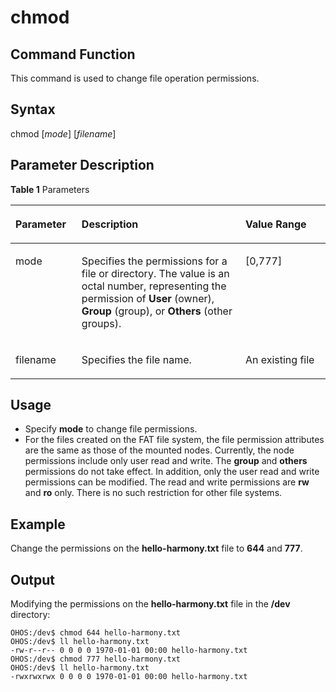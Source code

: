# chmod

## Command Function<a name="section13992936121418"></a>

This command is used to change file operation permissions.

## Syntax<a name="section63342439147"></a>

chmod \[_mode_\] \[_filename_\]

## Parameter Description<a name="section894414671411"></a>

**Table  1**  Parameters

<a name="table1049mcpsimp"></a>
<table><thead align="left"><tr id="row1055mcpsimp"><th class="cellrowborder" valign="top" width="21%" id="mcps1.2.4.1.1"><p id="p1057mcpsimp"><a name="p1057mcpsimp"></a><a name="p1057mcpsimp"></a>Parameter</p>
</th>
<th class="cellrowborder" valign="top" width="52%" id="mcps1.2.4.1.2"><p id="p1059mcpsimp"><a name="p1059mcpsimp"></a><a name="p1059mcpsimp"></a>Description</p>
</th>
<th class="cellrowborder" valign="top" width="27%" id="mcps1.2.4.1.3"><p id="p1061mcpsimp"><a name="p1061mcpsimp"></a><a name="p1061mcpsimp"></a>Value Range</p>
</th>
</tr>
</thead>
<tbody><tr id="row2981144101719"><td class="cellrowborder" valign="top" width="21%" headers="mcps1.2.4.1.1 "><p id="p20916441173"><a name="p20916441173"></a><a name="p20916441173"></a>mode</p>
</td>
<td class="cellrowborder" valign="top" width="52%" headers="mcps1.2.4.1.2 "><p id="p3911344161713"><a name="p3911344161713"></a><a name="p3911344161713"></a>Specifies the permissions for a file or directory. The value is an octal number, representing the permission of <strong id="b11602834153114"><a name="b11602834153114"></a><a name="b11602834153114"></a>User</strong> (owner), <strong id="b032113853120"><a name="b032113853120"></a><a name="b032113853120"></a>Group</strong> (group), or <strong id="b1980114418310"><a name="b1980114418310"></a><a name="b1980114418310"></a>Others</strong> (other groups).</p>
</td>
<td class="cellrowborder" valign="top" width="27%" headers="mcps1.2.4.1.3 "><p id="p1591744161719"><a name="p1591744161719"></a><a name="p1591744161719"></a>[0,777]</p>
</td>
</tr>
<tr id="row15985440173"><td class="cellrowborder" valign="top" width="21%" headers="mcps1.2.4.1.1 "><p id="p99124461717"><a name="p99124461717"></a><a name="p99124461717"></a>filename</p>
</td>
<td class="cellrowborder" valign="top" width="52%" headers="mcps1.2.4.1.2 "><p id="p149134481719"><a name="p149134481719"></a><a name="p149134481719"></a>Specifies the file name.</p>
</td>
<td class="cellrowborder" valign="top" width="27%" headers="mcps1.2.4.1.3 "><p id="p0911144181712"><a name="p0911144181712"></a><a name="p0911144181712"></a>An existing file</p>
</td>
</tr>
</tbody>
</table>

## Usage<a name="section182415221419"></a>

-   Specify  **mode**  to change file permissions.
-   For the files created on the FAT file system, the file permission attributes are the same as those of the mounted nodes. Currently, the node permissions include only user read and write. The  **group**  and  **others**  permissions do not take effect. In addition, only the user read and write permissions can be modified. The read and write permissions are  **rw**  and  **ro**  only. There is no such restriction for other file systems.

## Example<a name="section8518195718147"></a>

Change the permissions on the  **hello-harmony.txt**  file to  **644**  and  **777**.

## Output<a name="section127391818158"></a>

Modifying the permissions on the  **hello-harmony.txt**  file in the  **/dev**  directory:

```
OHOS:/dev$ chmod 644 hello-harmony.txt
OHOS:/dev$ ll hello-harmony.txt
-rw-r--r-- 0 0 0 0 1970-01-01 00:00 hello-harmony.txt
OHOS:/dev$ chmod 777 hello-harmony.txt
OHOS:/dev$ ll hello-harmony.txt
-rwxrwxrwx 0 0 0 0 1970-01-01 00:00 hello-harmony.txt
```


